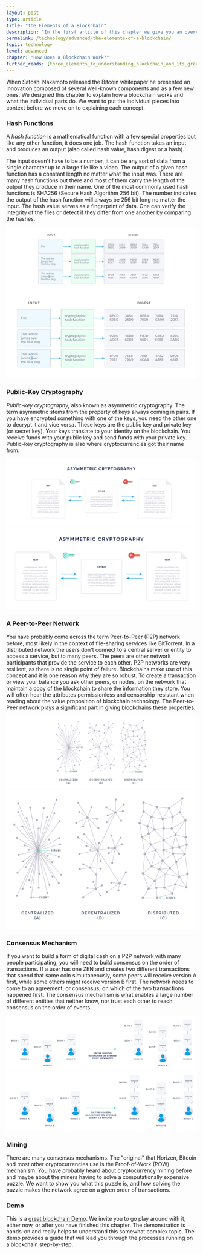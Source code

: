 ```yaml
---
layout: post
type: article
title: "The Elements of a Blockchain"
description: "In the first article of this chapter we give you an overview of the different elements that make a blockchain work."
permalink: /technology/advanced/the-elements-of-a-blockchain/
topic: technology
level: advanced
chapter: "How Does a Blockchain Work?"
further_reads: [three_elements_to_understanding_blockchain_and_its_greatest_opportunity]
---
```


When Satoshi Nakamoto released the Bitcoin whitepaper he presented an innovation composed of several well-known components and as a few new ones. We designed this chapter to explain how a blockchain works and what the individual parts do. We want to put the individual pieces into context before we move on to explaining each concept. 

### Hash Functions

A _hash function_ is a mathematical function with a few special properties but like any other function, it does one job. The hash function takes an input and produces an output (also called hash value, hash digest or a hash).

The input doesn't have to be a number, it can be any sort of data from a single character up to a large file like a video. The output of a given hash function has a constant length no matter what the input was. There are many hash functions out there and most of them carry the length of the output they produce in their name. One of the most commonly used hash functions is SHA256 (Secure Hash Algorithm 256 bit). The number indicates the output of the hash function will always be 256 bit long no matter the input. The hash value serves as a fingerprint of data. One can verify the integrity of the files or detect if they differ from one another by comparing the hashes. 

![Hash](/assets/post_files/technology/advanced/the-elements-of-a-blockchain/hash_D.jpg)
![Hash](/assets/post_files/technology/advanced/the-elements-of-a-blockchain/hash_M.jpg)

### Public-Key Cryptography

_Public-key cryptography_, also known as asymmetric cryptography. The term asymmetric stems from the property of keys always coming in pairs. If you have encrypted something with one of the keys, you need the other one to decrypt it and vice versa. These keys are the public key and private key (or secret key). Your keys translate to your identity on the blockchain. You receive funds with your public key and send funds with your private key. Public-key cryptography is also where cryptocurrencies got their name from.

![Asymmetric](/assets/post_files/technology/advanced/the-elements-of-a-blockchain/asymmetric_D.jpg)
![Asymmetric](/assets/post_files/technology/advanced/the-elements-of-a-blockchain/asymmetric_M.jpg)

### A Peer-to-Peer Network

You have probably come across the term Peer-to-Peer (P2P) network before, most likely in the context of file-sharing services like BitTorrent. In a distributed network the users don't connect to a central server or entity to access a service, but to many peers. The peers are other network participants that provide the service to each other. P2P networks are very resilient, as there is no single point of failure. Blockchains make use of this concept and it is one reason why they are so robust. To create a transaction or view your balance you ask other peers, or nodes, on the network that maintain a copy of the blockchain to share the information they store. You will often hear the attributes permissionless and censorship-resistant when reading about the value proposition of blockchain technology. The Peer-to-Peer network plays a significant part in giving blockchains these properties.

![Central distri](/assets/post_files/technology/advanced/the-elements-of-a-blockchain/central-distri_D.jpg)
![Central distri](/assets/post_files/technology/advanced/the-elements-of-a-blockchain/central-distri_M.jpg)

### Consensus Mechanism

If you want to build a form of digital cash on a P2P network with many people participating, you will need to build consensus on the order of transactions. If a user has one ZEN and creates two different transactions that spend that same coin simultaneously, some peers will receive version A first, while some others might receive version B first. The network needs to come to an agreement, or consensus, on which of the two transactions happened first. The consensus mechanism is what enables a large number of different entities that neither know, nor trust each other to reach consensus on the order of events.

![Consensus](/assets/post_files/technology/advanced/the-elements-of-a-blockchain/consensus_D.jpg)
![Consensus](/assets/post_files/technology/advanced/the-elements-of-a-blockchain/consensus_M.jpg)

### Mining

There are many consensus mechanisms. The "original" that Horizen, Bitcoin and most other cryptocurrencies use is the Proof-of-Work (POW) mechanism. You have probably heard about cryptocurrency mining before and maybe about the miners having to solve a computationally expensive puzzle. We want to show you what this puzzle is, and how solving the puzzle makes the network agree on a given order of transactions.

### Demo

This is a [great blockchain Demo](https://blockchaindemo.io/). We invite you to go play around with it, either now, or after you have finished this chapter. The demonstration is hands-on and really helps to understand this somewhat complex topic. The demo provides a guide that will lead you through the processes running on a blockchain step-by-step.

